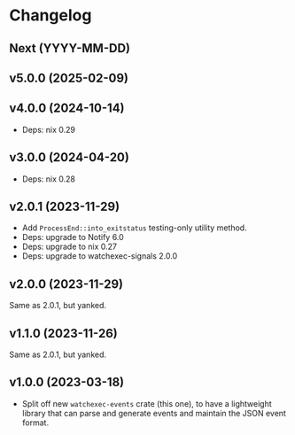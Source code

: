 # Changelog

## Next (YYYY-MM-DD)

## v5.0.0 (2025-02-09)

## v4.0.0 (2024-10-14)

- Deps: nix 0.29

## v3.0.0 (2024-04-20)

- Deps: nix 0.28

## v2.0.1 (2023-11-29)

- Add `ProcessEnd::into_exitstatus` testing-only utility method.
- Deps: upgrade to Notify 6.0
- Deps: upgrade to nix 0.27
- Deps: upgrade to watchexec-signals 2.0.0

## v2.0.0 (2023-11-29)

Same as 2.0.1, but yanked.

## v1.1.0 (2023-11-26)

Same as 2.0.1, but yanked.

## v1.0.0 (2023-03-18)

- Split off new `watchexec-events` crate (this one), to have a lightweight library that can parse
  and generate events and maintain the JSON event format.
